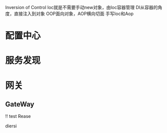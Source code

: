 Inversion of Control
loc就是不需要手动new对象，由loc容器管理
DI从容器的角度，直接注入到对象
OOP面向对象，AOP横向切面
手写Ioc和Aop

# 配置中心

# 服务发现

# 网关

## GateWay

!!
test Rease

diersi